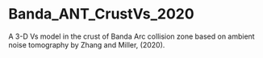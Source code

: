 # Banda_ANT_CrustVs_2020
A 3-D Vs model in the crust of Banda Arc collision zone based on ambient noise tomography by Zhang and Miller, (2020).
